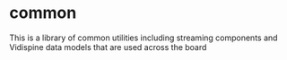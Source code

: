 # common

This is a library of common utilities including streaming components and Vidispine data models that are used across the board